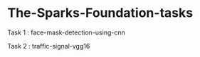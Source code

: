 # The-Sparks-Foundation-tasks
Task 1 : face-mask-detection-using-cnn

Task 2 : traffic-signal-vgg16
